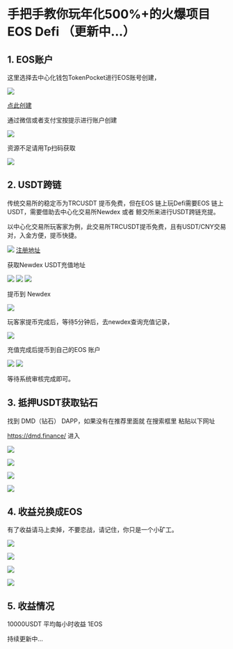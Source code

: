 # 手把手教你玩年化500%+的火爆项目EOS Defi （更新中...）

## 1. EOS账户

这里选择去中心化钱包TokenPocket进行EOS账号创建，

![](https://oldkingclub.github.io/public_images/tokenpocket_ref.png)

[点此创建](https://account.tokenpocket.pro/?locale=zh&refer=oldkingnearb&ref_blockchain_id=4)

通过微信或者支付宝按提示进行账户创建

![](https://oldkingclub.github.io/public_images/tpcreateeos.jpg)

资源不足请用Tp扫码获取

![](https://oldkingclub.github.io/public_images/tokenpocket_ref.png)

## 2. USDT跨链

传统交易所的稳定币为TRCUSDT 提币免费，但在EOS 链上玩Defi需要EOS 链上USDT，需要借助去中心化交易所Newdex 或者 鲸交所来进行USDT跨链充提。

以中心化交易所玩客家为例，此交易所TRCUSDT提币免费，且有USDT/CNY交易对，入金方便，提币快捷。

![](https://oldkingclub.github.io/public_images/wkj_ref.png)
[注册地址](https://www.wkj.link/register?invit=ZXCHBW)

获取Newdex USDT充值地址

![](https://oldkingclub.github.io/public_images/newdex_1.jpg)
![](https://oldkingclub.github.io/public_images/newdex_2.jpg)
![](https://oldkingclub.github.io/public_images/newdex_3.jpg)

提币到 Newdex

![](https://oldkingclub.github.io/public_images/wkjwithdraw2newdex.png)

玩客家提币完成后，等待5分钟后，去newdex查询充值记录，

![](https://oldkingclub.github.io/public_images/newdex_4.jpg)

充值完成后提币到自己的EOS 账户

![](https://oldkingclub.github.io/public_images/newdex_5.jpg)
![](https://oldkingclub.github.io/public_images/newdex_6.jpg)

等待系统审核完成即可。

## 3. 抵押USDT获取钻石

找到 DMD（钻石） DAPP，如果没有在推荐里面就 在搜索框里 粘贴以下网址

https://dmd.finance/  进入

![](https://oldkingclub.github.io/public_images/tp_dmd_1.jpg)

![](https://oldkingclub.github.io/public_images/tp_dmd_2.jpg)

![](https://oldkingclub.github.io/public_images/tp_dmd_3.jpg)

![](https://oldkingclub.github.io/public_images/tp_dmd_4.jpg)

## 4. 收益兑换成EOS

有了收益请马上卖掉，不要恋战，请记住，你只是一个小矿工。

![](https://oldkingclub.github.io/public_images/tp_dmd_5.jpg)

![](https://oldkingclub.github.io/public_images/tp_dmd_6.jpg)

![](https://oldkingclub.github.io/public_images/tp_dmd_7.jpg)

![](https://oldkingclub.github.io/public_images/tp_dmd_8.jpg)



## 5. 收益情况
10000USDT 平均每小时收益 1EOS

持续更新中...







